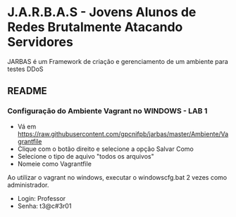 # J.A.R.B.A.S - Jovens Alunos de Redes Brutalmente Atacando Servidores

JARBAS é um Framework de criação e gerenciamento de um ambiente para testes DDoS

## README

### Configuração do Ambiente Vagrant no WINDOWS - LAB 1 
- Vá em https://raw.githubusercontent.com/gpcnifpb/jarbas/master/Ambiente/Vagrantfile
- Clique com o botão direito e selecione a opção Salvar Como
- Selecione o tipo de aquivo "todos os arquivos"
- Nomeie como Vagrantfile

Ao utilizar o vagrant no windows, executar o windowscfg.bat 2 vezes como administrador.
* Login: Professor
* Senha: t3@c#3r01
